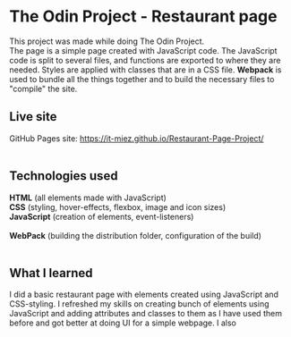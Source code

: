 # The Odin Project -  Restaurant page
This project was made while doing The Odin Project. </br>
The page is a simple page created with JavaScript code. The JavaScript code is split to several files, and functions are exported to where they are needed. Styles are applied with classes that are in a CSS file. **Webpack** is used to bundle all the things together and to build the necessary files to "compile" the site.</br>

## Live site
GitHub Pages site: https://it-miez.github.io/Restaurant-Page-Project/
</br></br>

## Technologies used
**HTML** (all elements made with JavaScript) </br>
**CSS** (styling, hover-effects, flexbox, image and icon sizes)</br>
**JavaScript** (creation of elements, event-listeners)</br></br>
**WebPack** (building the distribution folder, configuration of the build)</br></br>


## What I learned
I did a basic restaurant page with elements created using JavaScript and CSS-styling. I refreshed my skills on creating bunch of elements using JavaScript and adding attributes and classes to them as I have used them before and got better at doing UI for a simple webpage. I also 